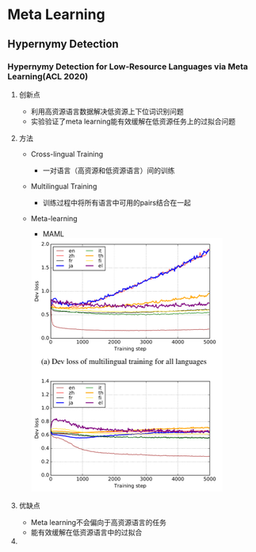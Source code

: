 # Meta Learning



## Hypernymy Detection

### Hypernymy Detection for Low-Resource Languages via Meta Learning(ACL 2020)

1. 创新点

   - 利用高资源语言数据解决低资源上下位词识别问题
   - 实验验证了meta learning能有效缓解在低资源任务上的过拟合问题

2. 方法

   - Cross-lingual Training

     - 一对语言（高资源和低资源语言）间的训练

   - Multilingual Training

     - 训练过程中将所有语言中可用的pairs结合在一起

   - Meta-learning

     - MAML

     <img src="./pics/ml_acl20.png" alt="image-20201125155014195" style="zoom:50%;" />

3. 优缺点

   - Meta learning不会偏向于高资源语言的任务
   - 能有效缓解在低资源语言中的过拟合

4. 

